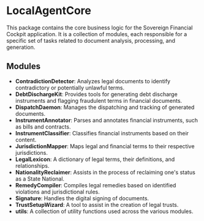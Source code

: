 # LocalAgentCore

This package contains the core business logic for the Sovereign Financial Cockpit application. It is a collection of modules, each responsible for a specific set of tasks related to document analysis, processing, and generation.

## Modules

- **ContradictionDetector**: Analyzes legal documents to identify contradictory or potentially unlawful terms.
- **DebtDischargeKit**: Provides tools for generating debt discharge instruments and flagging fraudulent terms in financial documents.
- **DispatchDaemon**: Manages the dispatching and tracking of generated documents.
- **InstrumentAnnotator**: Parses and annotates financial instruments, such as bills and contracts.
- **InstrumentClassifier**: Classifies financial instruments based on their content.
- **JurisdictionMapper**: Maps legal and financial terms to their respective jurisdictions.
- **LegalLexicon**: A dictionary of legal terms, their definitions, and relationships.
- **NationalityReclaimer**: Assists in the process of reclaiming one's status as a State National.
- **RemedyCompiler**: Compiles legal remedies based on identified violations and jurisdictional rules.
- **Signature**: Handles the digital signing of documents.
- **TrustSetupWizard**: A tool to assist in the creation of legal trusts.
- **utils**: A collection of utility functions used across the various modules.
